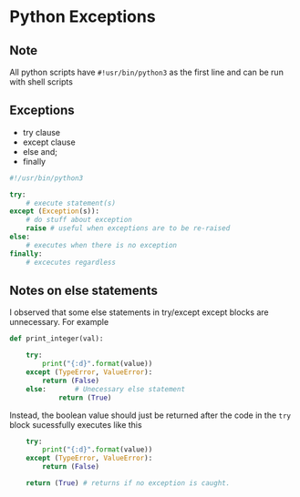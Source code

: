 #	Python Exceptions

## Note
All python scripts have ```#!usr/bin/python3``` as the first line and can be run with shell scripts

## Exceptions
- try clause
- except clause
- else and;
- finally

```py
#!/usr/bin/python3

try:
    # execute statement(s)
except (Exception(s)):
	# do stuff about exception
    raise # useful when exceptions are to be re-raised 
else:
    # executes when there is no exception
finally:
    # excecutes regardless
```
## Notes on else statements
I observed that some else statements in try/except except blocks are unnecessary. For example
```py
def print_integer(val):

	try:
	    print("{:d}".format(value))
	except (TypeError, ValueError):
	    return (False)
	else:		# Unecessary else statement
            return (True)
```
Instead, the boolean value should just be returned after the code in the ```try``` block sucessfully executes
like this
```py
	try:
	    print("{:d}".format(value))
	except (TypeError, ValueError):
	    return (False)

	return (True) # returns if no exception is caught.
```
